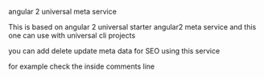 angular 2 universal meta service

This is based on angular 2 universal starter angular2 meta service and this one can use with universal cli projects

you can add delete update meta data for SEO using this service 

for example check the inside comments line